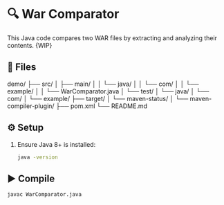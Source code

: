 # 🔍 War Comparator

This Java code compares two WAR files by extracting and analyzing their contents. {WIP}

## 📂 Files

demo/
├── src/
│   ├── main/
│   │   └── java/
│   │       └── com/
│   │           └── example/
│   │               └── WarComparator.java
│   └── test/
│       └── java/
│           └── com/
│               └── example/
├── target/
│   └── maven-status/
│       └── maven-compiler-plugin/
├── pom.xml
└── README.md

## ⚙️ Setup

1. Ensure Java 8+ is installed:

   ```bash
   java -version

## ▶️ Compile

   ```bash
   javac WarComparator.java

